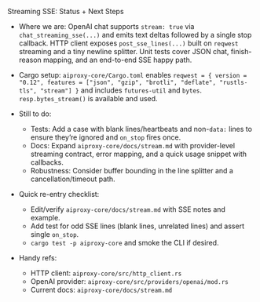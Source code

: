 Streaming SSE: Status + Next Steps

- Where we are: OpenAI chat supports `stream: true` via `chat_streaming_sse(...)` and emits text deltas followed by a single stop callback. HTTP client exposes `post_sse_lines(...)` built on `reqwest` streaming and a tiny newline splitter. Unit tests cover JSON chat, finish-reason mapping, and an end-to-end SSE happy path.

- Cargo setup: `aiproxy-core/Cargo.toml` enables `reqwest = { version = "0.12", features = ["json", "gzip", "brotli", "deflate", "rustls-tls", "stream"] }` and includes `futures-util` and `bytes`. `resp.bytes_stream()` is available and used.

- Still to do:
  - Tests: Add a case with blank lines/heartbeats and non-`data:` lines to ensure they’re ignored and `on_stop` fires once.
  - Docs: Expand `aiproxy-core/docs/stream.md` with provider-level streaming contract, error mapping, and a quick usage snippet with callbacks.
  - Robustness: Consider buffer bounding in the line splitter and a cancellation/timeout path.

- Quick re-entry checklist:
  - Edit/verify `aiproxy-core/docs/stream.md` with SSE notes and example.
  - Add test for odd SSE lines (blank lines, unrelated lines) and assert single `on_stop`.
  - `cargo test -p aiproxy-core` and smoke the CLI if desired.

- Handy refs:
  - HTTP client: `aiproxy-core/src/http_client.rs`
  - OpenAI provider: `aiproxy-core/src/providers/openai/mod.rs`
  - Current docs: `aiproxy-core/docs/stream.md`

